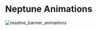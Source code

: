 # Neptune Animations

![readme_banner_animations](https://github.com/neptune-css/neptune-animations/assets/122671813/aa24f5ed-9392-427c-b458-30f2607fb6b6)
